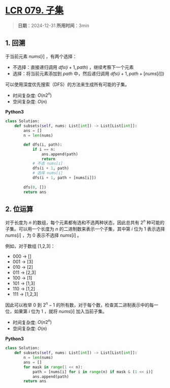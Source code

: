 # [LCR 079. 子集](https://leetcode.cn/problems/TVdhkn/description/)

> **日期**：2024-12-31
> **所用时间**：3min

## 1. 回溯

于当前元素 $nums[i]$ ，有两个选择：

- 不选择：直接递归调用 $dfs(i + 1, path)$ ，继续考察下一个元素
- 选择：将当前元素添加到 $path$ 中，然后递归调用 $dfs(i + 1, path + [nums[i]])$

可以使用深度优先搜索（DFS）的方法来生成所有可能的子集。

- 时间复杂度: $O(n2^n)$
- 空间复杂度: $O(n)$

**Python3**

```python
class Solution:
    def subsets(self, nums: List[int]) -> List[List[int]]:
        ans = []
        n = len(nums)

        def dfs(i, path):
            if i == n:
                ans.append(path)
                return
            # 不选 nums[i]
            dfs(i + 1, path)
            # 选择 nums[i]
            dfs(i + 1, path + [nums[i]])
        
        dfs(0, [])
        return ans
```

## 2. 位运算

对于长度为 $n$ 的数组，每个元素都有选和不选两种状态，因此总共有 $2^n$ 种可能的子集。可以用一个长度为 $n$ 的二进制数来表示一个子集，其中第 $i$ 位为 $1$ 表示选择 $nums[i]$ ，为 $0$ 表示不选择 $nums[i]$ 。

例如，对于数组 [1,2,3]：
- 000 -> []
- 001 -> [3]  
- 010 -> [2]
- 011 -> [2,3]
- 100 -> [1]
- 101 -> [1,3]
- 110 -> [1,2] 
- 111 -> [1,2,3]

因此可以枚举 $0$ 到 $2^n-1$ 的所有数，对于每个数，检查其二进制表示中的每一位，如果第 $i$ 位为 $1$ ，就将 $nums[i]$ 加入当前子集。

- 时间复杂度: $O(n2^n)$
- 空间复杂度: $O(n)$

**Python3**

```python
class Solution:
    def subsets(self, nums: List[int]) -> List[List[int]]:
        n = len(nums)
        ans = []
        for mask in range(1 << n):
            path = [nums[i] for i in range(n) if mask & (1 << i)]
            ans.append(path)
        return ans
```